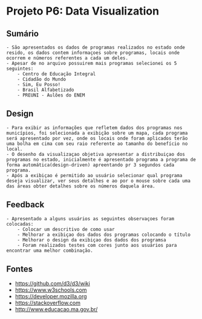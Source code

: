 # Projeto P6: Data Visualization

## Sumário
	- São apresentados os dados de programas realizados no estado onde resido, os dados contem informaçoes sobre programas, locais onde ocorrem e números referentes a cada um deles.
   	- Apesar de no arquivo possuirem mais programas selecionei os 5 seguintes:
		- Centro de Educação Integral
		- Cidadão do Mundo
 		- Sim, Eu Posso!
		- Brasil Alfabetizado
 		- PREUNI - Aulões do ENEM

## Design
	- Para exibir as informações que refletem dados dos programas nos municípios, foi selecionada a exibição sobre um mapa, cada programa será apresentado por vez, onde os locais onde foram aplicados terão uma bolha em cima com seu raio referente ao tamanho do benefício no local.
	- O desenho da visualizaçao objetiva apresentar a distribuiçao dos programas no estado, inicialmente é apresentado programa a programa de forma automática(design-driven) apreentando pr 3 segundos cada programa.
	- Após a exibiçao é permitido ao usuário selecionar qual programa deseja visualizar, ver seus detalhes e ao por o mouse sobre cada uma das áreas obter detalhes sobre os números daquela área.

## Feedback
 	- Apresentado a alguns usuários as seguintes observaçoes foram colocadas:
 		- Colocar um descritivo de como usar
 		- Melhorar a exibiçao dos dados dos programas colocando o título
 		- Melhorar o design da exibiçao dos dados dos programsa
		- Foram realizados testes com cores junto aos usuários para encontrar uma melhor combinação.

## Fontes
 - https://github.com/d3/d3/wiki
 - https://www.w3schools.com
 - https://developer.mozilla.org
 - https://stackoverflow.com
 - http://www.educacao.ma.gov.br/
